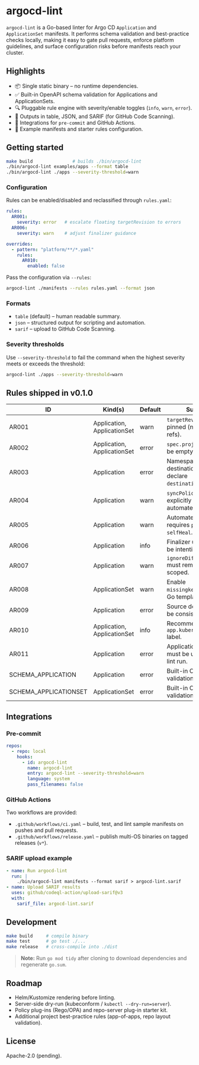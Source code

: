 # argocd-lint

`argocd-lint` is a Go-based linter for Argo CD `Application` and `ApplicationSet` manifests. It performs schema validation and best-practice checks locally, making it easy to gate pull requests, enforce platform guidelines, and surface configuration risks before manifests reach your cluster.

## Highlights

- 📦 Single static binary – no runtime dependencies.
- ✅ Built-in OpenAPI schema validation for Applications and ApplicationSets.
- 🔍 Pluggable rule engine with severity/enable toggles (`info`, `warn`, `error`).
- 📄 Outputs in table, JSON, and SARIF (for GitHub Code Scanning).
- 🔁 Integrations for `pre-commit` and GitHub Actions.
- 🧪 Example manifests and starter rules configuration.

## Getting started

```bash
make build               # builds ./bin/argocd-lint
./bin/argocd-lint examples/apps --format table
./bin/argocd-lint ./apps --severity-threshold=warn
```

### Configuration

Rules can be enabled/disabled and reclassified through `rules.yaml`:

```yaml
rules:
  AR001:
    severity: error   # escalate floating targetRevision to errors
  AR006:
    severity: warn    # adjust finalizer guidance

overrides:
  - pattern: "platform/**/*.yaml"
    rules:
      AR010:
        enabled: false
```

Pass the configuration via `--rules`:

```bash
argocd-lint ./manifests --rules rules.yaml --format json
```

### Formats

- `table` (default) – human readable summary.
- `json` – structured output for scripting and automation.
- `sarif` – upload to GitHub Code Scanning.

### Severity thresholds

Use `--severity-threshold` to fail the command when the highest severity meets or exceeds the threshold:

```bash
argocd-lint ./apps --severity-threshold=warn
```

## Rules shipped in v0.1.0

| ID     | Kind(s)           | Default | Summary |
| ------ | ----------------- | ------- | ------- |
| AR001  | Application, ApplicationSet | warn   | `targetRevision` must be pinned (no floating refs).
| AR002  | Application, ApplicationSet | error  | `spec.project` must not be empty or `default`.
| AR003  | Application        | error  | Namespace destinations must declare `destination.namespace`.
| AR004  | Application        | warn   | `syncPolicy` should explicitly choose automated/manual.
| AR005  | Application        | warn   | Automated sync requires `prune` and `selfHeal`.
| AR006  | Application        | info   | Finalizer usage should be intentional.
| AR007  | Application        | warn   | `ignoreDifferences` must remain tightly scoped.
| AR008  | ApplicationSet     | warn   | Enable `missingkey=error` for Go templates.
| AR009  | Application        | error  | Source definitions must be consistent.
| AR010  | Application, ApplicationSet | info | Recommend `app.kubernetes.io/name` label.
| AR011  | Application        | error  | Application names must be unique within a lint run.
| SCHEMA_APPLICATION | Application | error | Built-in CRD schema validation.
| SCHEMA_APPLICATIONSET | ApplicationSet | error | Built-in CRD schema validation.

## Integrations

### Pre-commit

```yaml
repos:
  - repo: local
    hooks:
      - id: argocd-lint
        name: argocd-lint
        entry: argocd-lint --severity-threshold=warn
        language: system
        pass_filenames: false
```

### GitHub Actions

Two workflows are provided:

- `.github/workflows/ci.yaml` – build, test, and lint sample manifests on pushes and pull requests.
- `.github/workflows/release.yaml` – publish multi-OS binaries on tagged releases (`v*`).

### SARIF upload example

```yaml
- name: Run argocd-lint
  run: |
    ./bin/argocd-lint manifests --format sarif > argocd-lint.sarif
- name: Upload SARIF results
  uses: github/codeql-action/upload-sarif@v3
  with:
    sarif_file: argocd-lint.sarif
```

## Development

```bash
make build     # compile binary
make test      # go test ./...
make release   # cross-compile into ./dist
```

> **Note:** Run `go mod tidy` after cloning to download dependencies and regenerate `go.sum`.

## Roadmap

- Helm/Kustomize rendering before linting.
- Server-side dry-run (kubeconform / `kubectl --dry-run=server`).
- Policy plug-ins (Rego/OPA) and repo-server plug-in starter kit.
- Additional project best-practice rules (app-of-apps, repo layout validation).

## License

Apache-2.0 (pending).
